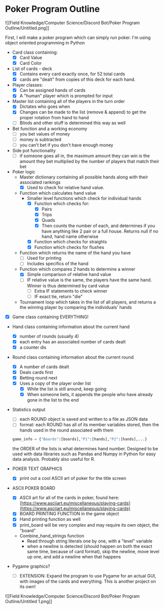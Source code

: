 # Poker Program Outline

![[Field Knowledge/Computer Science/Discord Bot/Poker Program Outline/Untitled.png]]

First, I will make a poker program which can simply run poker. I'm using object oriented programming in Python

- Card class containing:
    - [x]  Card Value
    - [x]  Card Color
- List of cards - deck
    - [x]  Contains every card exactly once, for 52 total cards
    - [x]  cards are "dealt" from copies of this deck for each hand.
- Player classes:
    - [x]  Can be assigned hands of cards
    - [x]  A "human" player which is prompted for input
- Master list containing all of the players in the turn order
    - [x]  Dictates who goes when
    - [x]  Changes can be made to the list (remove & append) to get the proper rotation from hand to hand
    - [ ]  Blinds and other stuff is determined this way as well
- Bet function and a working economy
    - [ ]  you bet values of money
    - [ ]  money is subtracted
    - [ ]  you can't bet if you don't have enough money
- Side pot functionality
    - [ ]  if someone goes all in, the maximum amount they can win is the amount they bet multiplied by the number of players that match their bet
- Poker logic
    - Master dictionary containing all possible hands along with their associated rankings
        - [x]  Used to check for relative hand value.
    - Function which calculates hand value
        - Smaller level functions which check for individual hands
            - [x]  Function which checks for:
                - [x]  Pairs
                - [x]  Trips
                - [x]  Quads
                - [x]  Then counts the number of each, and determines if you have anything like 2 pair or a full house. Returns null if no hand, hand name otherwise
            - [x]  Function which checks for straights
            - [x]  Function which checks for flushes
    - Function which returns the name of the hand you have
        - [ ]  Used for printing
        - [ ]  Includes specifics of the hand
    - Function which compares 2 hands to determine a winner
        - [x]  Simple comparison of relative hand value
        - [ ]  IF relative value is the same, the players have the same hand. Winner is thus determined by card value
            - [ ]  Extra IF statements to check winner
            - [ ]  IF exact tie, return "die"
    - Tournament loop which takes in the list of all players, and returns a the winning player by comparing the individuals' hands
- [x]  Game class containing EVERYTHING!
- Hand class containing information about the current hand
    - [x]  number of rounds (usually 4)
    - [x]  each entry has an associated number of cards dealt
    - [x]  a counter dis
- Round class containing information about the current round
    - [x]  A number of cards dealt
    - [x]  Deals cards first
    - [x]  Betting round next
    - [x]  Uses a copy of the player order list
        - [x]  While the list is still around, keep going
        - [x]  When someone bets, it appends the people who have already gone in the list to the end
- Statistics output
    - [ ]  each ROUND object is saved and written to a file as JSON data
    - [ ]  format: each ROUND has all of its member variables stored, then the hands used in the round associated with them

    ```python
    game_info = {"Boards":[boards],"P1":[hands],"P2":[hands],...}
    ```

    the ORDER of the lists is what determines hand number. Designed to be used with data libraries such as Pandas and Numpy in Python for easy data analysis. Probably also useful for R.

- POKER TEXT GRAPHICS
    - [x]  print out a cool ASCII art of poker for the title screen
- ASCII POKER BOARD
    - [x]  ASCII art for all of the cards in poker, found here: [https://www.asciiart.eu/miscellaneous/playing-cards](https://www.asciiart.eu/miscellaneous/playing-cards)
    - [x]  BOARD PRINTING FUNCTION in the game object
    - [x]  Hand printing function as well
    - [x]  print_board will be very complex and may require its own object, the "board"
    - Combine_hand_strings function
        - Read through string literals one by one, with a "level" variable
        - when a newline is detected (should happen on both the exact same time, because of card format), skip the newline, move level up one, and add a newline when that happens
- Pygame graphics?
    - [ ]  EXTENSION: Expand the program to use Pygame for an actual GUI, with images of the cards and everything. This is another project on its own!

![[Field Knowledge/Computer Science/Discord Bot/Poker Program Outline/Untitled 1.png]]